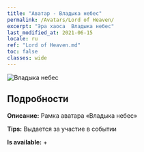 ```yaml
---
title: "Аватар - Владыка небес"
permalink: /Avatars/Lord of Heaven/
excerpt: "Эра хаоса  Владыка небес"
last_modified_at: 2021-06-15
locale: ru
ref: "Lord of Heaven.md"
toc: false
classes: wide
---
```

 ![Владыка небес](/images/a/avatarFrame_18.png)

## Подробности

 **Описание:** Рамка аватара «Владыка небес» 

 **Tips:** Выдается за участие в событии 

 **Is available:**  + 

